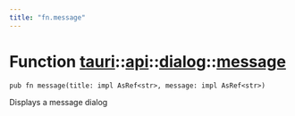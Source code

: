 ```yaml
---
title: "fn.message"
---
```


# Function [tauri](/docs/api/rust/tauri/../../index.html)::​[api](/docs/api/rust/tauri/../index.html)::​[dialog](/docs/api/rust/tauri/index.html)::​[message](/docs/api/rust/tauri/)

    pub fn message(title: impl AsRef<str>, message: impl AsRef<str>)

Displays a message dialog
